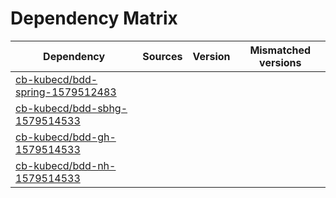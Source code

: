 # Dependency Matrix

Dependency | Sources | Version | Mismatched versions
---------- | ------- | ------- | -------------------
[cb-kubecd/bdd-spring-1579512483](https://github.com/cb-kubecd/bdd-spring-1579512483.git) |  | []() | 
[cb-kubecd/bdd-sbhg-1579514533](https://github.com/cb-kubecd/bdd-sbhg-1579514533.git) |  | []() | 
[cb-kubecd/bdd-gh-1579514533](https://github.com/cb-kubecd/bdd-gh-1579514533.git) |  | []() | 
[cb-kubecd/bdd-nh-1579514533](https://github.com/cb-kubecd/bdd-nh-1579514533.git) |  | []() | 
